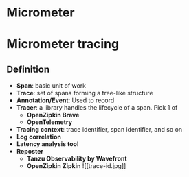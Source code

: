 # Micrometer
# Micrometer tracing
## Definition
- **Span**: basic unit of work
- **Trace**: set of spans forming a tree-like structure
- **Annotation/Event**: Used to record
- **Tracer**: a library handles the lifecycle of a span. Pick 1 of 
	- **OpenZipkin Brave**
	- **OpenTelemetry**
- **Tracing context**: trace identifier, span identifier, and so on
- **Log correlation**
- **Latency analysis tool**
- **Reposter**
	- **Tanzu Observability by Wavefront**
	- **OpenZipkin Zipkin**
![[trace-id.jpg]]